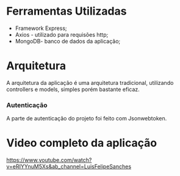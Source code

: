 # Ferramentas Utilizadas
* Framework Express;
* Axios - utilizado para requisões http;
* MongoDB- banco de dados da aplicação;

# Arquitetura

A arquitetura da aplicação é uma arquitetura tradicional, utilizando controllers e models, simples porém bastante eficaz.

### Autenticação

A parte de autenticação do projeto foi feito com Jsonwebtoken.

# Video completo da aplicação

https://www.youtube.com/watch?v=eRIYYnuM5Xs&ab_channel=LuisFelipeSanches
